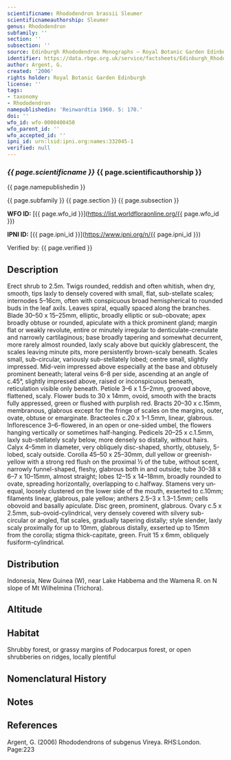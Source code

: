 ```yaml
---
scientificname: Rhododendron brassii Sleumer
scientificnameauthorship: Sleumer
genus: Rhododendron
subfamily: ''
section: ''
subsection: ''
source: Edinburgh Rhododendron Monographs – Royal Botanic Garden Edinburgh
identifier: https://data.rbge.org.uk/service/factsheets/Edinburgh_Rhododendron_Monographs.xhtml
author: Argent, G.
created: '2006'
rights holder: Royal Botanic Garden Edinburgh
license: ''
tags:
- taxonomy
- Rhododendron
namepublishedin: 'Reinwardtia 1960. 5: 170.'
doi: ''
wfo_id: wfo-0000400450
wfo_parent_id: ''
wfo_accepted_id: ''
ipni_id: urn:lsid:ipni.org:names:332045-1
verified: null
---
```

### _{{ page.scientificname }}_ {{ page.scientificauthorship }}
 {{ page.namepublishedin }}

{{ page.subfamily }} {{ page.section }} {{ page.subsection }}

**WFO ID:** [{{ page.wfo_id }}](https://list.worldfloraonline.org/{{ page.wfo_id }})

**IPNI ID:** [{{ page.ipni_id }}](https://www.ipni.org/n/{{ page.ipni_id }})

Verified by: {{ page.verified }}



## Description
Erect shrub to 2.5m. Twigs rounded, reddish and often whitish, when dry, smooth, tips laxly to densely covered with small, flat, sub-stellate scales; internodes 5–16cm, often with conspicuous broad hemispherical to rounded buds in the leaf axils. Leaves spiral, equally spaced along the branches. Blade 30–50 x 15–25mm, elliptic, broadly elliptic or sub-obovate; apex broadly obtuse or rounded, apiculate with a thick prominent gland; margin flat or weakly revolute, entire or minutely irregular to denticulate-crenulate and narrowly cartilaginous; base broadly tapering and somewhat decurrent, more rarely almost rounded, laxly scaly above but quickly glabrescent, the scales leaving minute pits, more persistently brown-scaly beneath. Scales small, sub-circular, variously sub-­stellately lobed; centre small, slightly impressed. Mid-vein impressed above especially at the base and obtusely prominent beneath; lateral veins 6–8 per side, ascending at an angle of c.45°, slightly impressed above, raised or inconspicuous beneath, reticulation visible only beneath. Petiole 3–6 x 1.5–2mm, grooved above, flattened, scaly. Flower buds to 30 x 14mm, ovoid, smooth with the bracts fully appressed, green or flushed with purplish red. Bracts 20–30 x c.15mm, membranous, glabrous except for the fringe of scales on the margins, outer, ovate, obtuse or emarginate. Bracteoles c.20 x 1–1.5mm, linear, glabrous. Inflorescence 3–6-flowered, in an open or one-sided umbel, the flowers hanging vertically or sometimes half-hanging. Pedicels 20–25 x c.1.5mm, laxly sub-stellately scaly below, more densely so distally, without hairs. Calyx 4–5mm in diameter, very obliquely disc-shaped, shortly, obtusely, 5-lobed, scaly outside. Corolla 45–50 x 25–30mm, dull yellow or greenish-yellow with a strong red flush on the proximal ½ of the tube, without scent, narrowly funnel-shaped, fleshy, glabrous both in and outside; tube 30–38 x 6–7 x 10–15mm, almost straight; lobes 12–15 x 14–18mm, broadly rounded to ovate, spreading horizontally, overlapping to c.halfway. Stamens very un­equal, loosely clustered on the lower side of the mouth, exserted to c.10mm; filaments linear, glabrous, pale yellow; anthers 2.5–3 x 1.3–1.5mm; cells obovoid and basally apiculate. Disc green, prominent, glabrous. Ovary c.5 x 2.5mm, sub-ovoid-cylindrical, very densely covered with silvery sub-circular or angled, flat scales, gradually tapering distally; style slender, laxly scaly proximally for up to 10mm, glabrous distally, exserted up to 15mm from the corolla; stigma thick-capitate, green. Fruit 15 x 6mm, obliquely fusiform-cylindrical.

## Distribution
Indonesia, New Guinea (W), near Lake Habbema and the Wamena R. on N slope of Mt Wilhelmina (Trichora).

## Altitude


## Habitat
Shrubby forest, or grassy margins of Podocarpus forest, or open shrubberies on ridges, locally plentiful

## Nomenclatural History

                       
## Notes


## References

Argent, G. (2006) Rhododendrons of subgenus Vireya. RHS:London. Page:223
